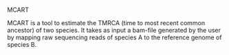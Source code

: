 MCART

MCART is a tool to estimate the TMRCA (time to most recent common ancestor) of two species. It takes as input a bam-file generated by the user by mapping raw sequencing reads of species A to the reference genome of species B.  
